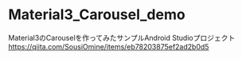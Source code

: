 # Material3_Carousel_demo
Material3のCarouselを作ってみたサンプルAndroid Studioプロジェクト  
https://qiita.com/SousiOmine/items/eb78203875ef2ad2b0d5
